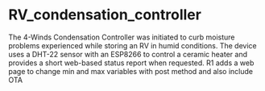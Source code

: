 # RV_condensation_controller
The 4-Winds Condensation Controller was initiated to curb moisture problems 
experienced while storing an RV in humid conditions.  The device uses a 
DHT-22 sensor with an ESP8266 to control a ceramic heater and provides a 
short web-based status report when requested.
R1 adds a web page to change min and max variables with post method and
also include OTA
